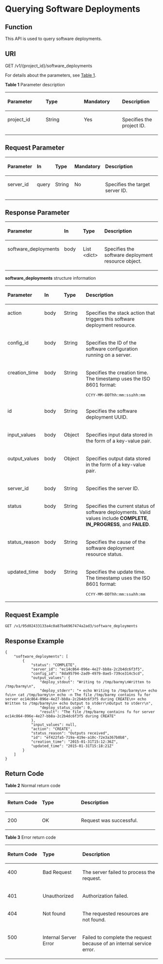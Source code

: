 # Querying Software Deployments<a name="EN-US_TOPIC_0085277559"></a>

## Function<a name="en-us_topic_0085081136_section5314816"></a>

This API is used to query software deployments.

## URI<a name="en-us_topic_0085081136_section47833347"></a>

GET /v1/\{project\_id\}/software\_deployments

For details about the parameters, see  [Table 1](#table1759528275).

**Table  1**  Parameter description

<a name="table1759528275"></a>
<table><thead align="left"><tr id="row26011272716"><th class="cellrowborder" valign="top" width="25%" id="mcps1.2.5.1.1"><p id="p17762534144716"><a name="p17762534144716"></a><a name="p17762534144716"></a><strong id="b2084954819916"><a name="b2084954819916"></a><a name="b2084954819916"></a>Parameter</strong></p>
</th>
<th class="cellrowborder" valign="top" width="25%" id="mcps1.2.5.1.2"><p id="p376433420478"><a name="p376433420478"></a><a name="p376433420478"></a><strong id="b198672491591"><a name="b198672491591"></a><a name="b198672491591"></a>Type</strong></p>
</th>
<th class="cellrowborder" valign="top" width="25%" id="mcps1.2.5.1.3"><p id="p15766123474714"><a name="p15766123474714"></a><a name="p15766123474714"></a><strong id="b4758850391"><a name="b4758850391"></a><a name="b4758850391"></a>Mandatory</strong></p>
</th>
<th class="cellrowborder" valign="top" width="25%" id="mcps1.2.5.1.4"><p id="p147683349474"><a name="p147683349474"></a><a name="p147683349474"></a><strong id="b176874512094"><a name="b176874512094"></a><a name="b176874512094"></a>Description</strong></p>
</th>
</tr>
</thead>
<tbody><tr id="row10601725277"><td class="cellrowborder" valign="top" width="25%" headers="mcps1.2.5.1.1 "><p id="p1765464961019"><a name="p1765464961019"></a><a name="p1765464961019"></a>project_id</p>
</td>
<td class="cellrowborder" valign="top" width="25%" headers="mcps1.2.5.1.2 "><p id="p0655184916104"><a name="p0655184916104"></a><a name="p0655184916104"></a>String</p>
</td>
<td class="cellrowborder" valign="top" width="25%" headers="mcps1.2.5.1.3 "><p id="p865694971017"><a name="p865694971017"></a><a name="p865694971017"></a>Yes</p>
</td>
<td class="cellrowborder" valign="top" width="25%" headers="mcps1.2.5.1.4 "><p id="p13658144921010"><a name="p13658144921010"></a><a name="p13658144921010"></a>Specifies the project ID.</p>
</td>
</tr>
</tbody>
</table>

## Request Parameter<a name="en-us_topic_0085081136_section27846943"></a>

<a name="en-us_topic_0085081136_table2851385316"></a>
<table><thead align="left"><tr id="en-us_topic_0085081136_row711513185311"><th class="cellrowborder" valign="top" width="15%" id="mcps1.1.6.1.1"><p id="p13701251185014"><a name="p13701251185014"></a><a name="p13701251185014"></a><strong id="b529115571499"><a name="b529115571499"></a><a name="b529115571499"></a>Parameter</strong></p>
</th>
<th class="cellrowborder" valign="top" width="12%" id="mcps1.1.6.1.2"><p id="p13704145119507"><a name="p13704145119507"></a><a name="p13704145119507"></a><strong id="b37701758793"><a name="b37701758793"></a><a name="b37701758793"></a>In</strong></p>
</th>
<th class="cellrowborder" valign="top" width="13%" id="mcps1.1.6.1.3"><p id="p3705151185017"><a name="p3705151185017"></a><a name="p3705151185017"></a><strong id="b1489119592092"><a name="b1489119592092"></a><a name="b1489119592092"></a>Type</strong></p>
</th>
<th class="cellrowborder" valign="top" width="14.000000000000002%" id="mcps1.1.6.1.4"><p id="p18709155145010"><a name="p18709155145010"></a><a name="p18709155145010"></a><strong id="b186524013100"><a name="b186524013100"></a><a name="b186524013100"></a>Mandatory</strong></p>
</th>
<th class="cellrowborder" valign="top" width="46%" id="mcps1.1.6.1.5"><p id="p1371214511507"><a name="p1371214511507"></a><a name="p1371214511507"></a><strong id="b0699181181020"><a name="b0699181181020"></a><a name="b0699181181020"></a>Description</strong></p>
</th>
</tr>
</thead>
<tbody><tr id="en-us_topic_0085081136_row416813155310"><td class="cellrowborder" valign="top" width="15%" headers="mcps1.1.6.1.1 "><p id="en-us_topic_0085081136_p8395163391017"><a name="en-us_topic_0085081136_p8395163391017"></a><a name="en-us_topic_0085081136_p8395163391017"></a>server_id</p>
</td>
<td class="cellrowborder" valign="top" width="12%" headers="mcps1.1.6.1.2 "><p id="p149392551015"><a name="p149392551015"></a><a name="p149392551015"></a>query</p>
</td>
<td class="cellrowborder" valign="top" width="13%" headers="mcps1.1.6.1.3 "><p id="en-us_topic_0085081136_p0395103311019"><a name="en-us_topic_0085081136_p0395103311019"></a><a name="en-us_topic_0085081136_p0395103311019"></a>String</p>
</td>
<td class="cellrowborder" valign="top" width="14.000000000000002%" headers="mcps1.1.6.1.4 "><p id="en-us_topic_0085081136_p4395233121016"><a name="en-us_topic_0085081136_p4395233121016"></a><a name="en-us_topic_0085081136_p4395233121016"></a>No</p>
</td>
<td class="cellrowborder" valign="top" width="46%" headers="mcps1.1.6.1.5 "><p id="en-us_topic_0085081136_p63954336109"><a name="en-us_topic_0085081136_p63954336109"></a><a name="en-us_topic_0085081136_p63954336109"></a>Specifies the target server ID.</p>
</td>
</tr>
</tbody>
</table>

## Response Parameter<a name="en-us_topic_0085081136_section49295902"></a>

<a name="table1231113618280"></a>
<table><thead align="left"><tr id="row1831214652811"><th class="cellrowborder" valign="top" width="18.6%" id="mcps1.1.5.1.1"><p id="p13771749115820"><a name="p13771749115820"></a><a name="p13771749115820"></a><strong id="b275811621013"><a name="b275811621013"></a><a name="b275811621013"></a>Parameter</strong></p>
</th>
<th class="cellrowborder" valign="top" width="13.950000000000001%" id="mcps1.1.5.1.2"><p id="p2380104912583"><a name="p2380104912583"></a><a name="p2380104912583"></a><strong id="b126912813104"><a name="b126912813104"></a><a name="b126912813104"></a>In</strong></p>
</th>
<th class="cellrowborder" valign="top" width="15.120000000000001%" id="mcps1.1.5.1.3"><p id="p53831549195817"><a name="p53831549195817"></a><a name="p53831549195817"></a><strong id="b1317818917107"><a name="b1317818917107"></a><a name="b1317818917107"></a>Type</strong></p>
</th>
<th class="cellrowborder" valign="top" width="52.33%" id="mcps1.1.5.1.4"><p id="p4387184911585"><a name="p4387184911585"></a><a name="p4387184911585"></a><strong id="b1624581071020"><a name="b1624581071020"></a><a name="b1624581071020"></a>Description</strong></p>
</th>
</tr>
</thead>
<tbody><tr id="row193121165288"><td class="cellrowborder" valign="top" width="18.6%" headers="mcps1.1.5.1.1 "><p id="p33129618284"><a name="p33129618284"></a><a name="p33129618284"></a>software_deployments</p>
</td>
<td class="cellrowborder" valign="top" width="13.950000000000001%" headers="mcps1.1.5.1.2 "><p id="p1296132961010"><a name="p1296132961010"></a><a name="p1296132961010"></a>body</p>
</td>
<td class="cellrowborder" valign="top" width="15.120000000000001%" headers="mcps1.1.5.1.3 "><p id="p16312769280"><a name="p16312769280"></a><a name="p16312769280"></a>List &lt;dict&gt;</p>
</td>
<td class="cellrowborder" valign="top" width="52.33%" headers="mcps1.1.5.1.4 "><p id="p2031336112814"><a name="p2031336112814"></a><a name="p2031336112814"></a>Specifies the software deployment resource object.</p>
</td>
</tr>
</tbody>
</table>

**software\_deployments**  structure information

<a name="en-us_topic_0085081136_table58541283"></a>
<table><thead align="left"><tr id="en-us_topic_0085081136_row14014710"><th class="cellrowborder" valign="top" width="18.6%" id="mcps1.1.5.1.1"><p id="p16625145215582"><a name="p16625145215582"></a><a name="p16625145215582"></a><strong id="b17184616151014"><a name="b17184616151014"></a><a name="b17184616151014"></a>Parameter</strong></p>
</th>
<th class="cellrowborder" valign="top" width="13.950000000000001%" id="mcps1.1.5.1.2"><p id="p262895265820"><a name="p262895265820"></a><a name="p262895265820"></a><strong id="b2230121711106"><a name="b2230121711106"></a><a name="b2230121711106"></a>In</strong></p>
</th>
<th class="cellrowborder" valign="top" width="15.120000000000001%" id="mcps1.1.5.1.3"><p id="p463015210585"><a name="p463015210585"></a><a name="p463015210585"></a><strong id="b112331818111012"><a name="b112331818111012"></a><a name="b112331818111012"></a>Type</strong></p>
</th>
<th class="cellrowborder" valign="top" width="52.33%" id="mcps1.1.5.1.4"><p id="p1863355219582"><a name="p1863355219582"></a><a name="p1863355219582"></a><strong id="b4174819131013"><a name="b4174819131013"></a><a name="b4174819131013"></a>Description</strong></p>
</th>
</tr>
</thead>
<tbody><tr id="en-us_topic_0085081136_row20801079"><td class="cellrowborder" valign="top" width="18.6%" headers="mcps1.1.5.1.1 "><p id="en-us_topic_0085081136_p15887171181112"><a name="en-us_topic_0085081136_p15887171181112"></a><a name="en-us_topic_0085081136_p15887171181112"></a>action</p>
</td>
<td class="cellrowborder" valign="top" width="13.950000000000001%" headers="mcps1.1.5.1.2 "><p id="p1165152711816"><a name="p1165152711816"></a><a name="p1165152711816"></a>body</p>
</td>
<td class="cellrowborder" valign="top" width="15.120000000000001%" headers="mcps1.1.5.1.3 "><p id="en-us_topic_0085081136_p1887171151115"><a name="en-us_topic_0085081136_p1887171151115"></a><a name="en-us_topic_0085081136_p1887171151115"></a>String</p>
</td>
<td class="cellrowborder" valign="top" width="52.33%" headers="mcps1.1.5.1.4 "><p id="en-us_topic_0085081136_p588731111111"><a name="en-us_topic_0085081136_p588731111111"></a><a name="en-us_topic_0085081136_p588731111111"></a>Specifies the stack action that triggers this software deployment resource.</p>
</td>
</tr>
<tr id="en-us_topic_0085081136_row20715858"><td class="cellrowborder" valign="top" width="18.6%" headers="mcps1.1.5.1.1 "><p id="en-us_topic_0085081136_p19887318118"><a name="en-us_topic_0085081136_p19887318118"></a><a name="en-us_topic_0085081136_p19887318118"></a>config_id</p>
</td>
<td class="cellrowborder" valign="top" width="13.950000000000001%" headers="mcps1.1.5.1.2 "><p id="p10651327386"><a name="p10651327386"></a><a name="p10651327386"></a>body</p>
</td>
<td class="cellrowborder" valign="top" width="15.120000000000001%" headers="mcps1.1.5.1.3 "><p id="en-us_topic_0085081136_p2088871101110"><a name="en-us_topic_0085081136_p2088871101110"></a><a name="en-us_topic_0085081136_p2088871101110"></a>String</p>
</td>
<td class="cellrowborder" valign="top" width="52.33%" headers="mcps1.1.5.1.4 "><p id="en-us_topic_0085081136_p1388821161113"><a name="en-us_topic_0085081136_p1388821161113"></a><a name="en-us_topic_0085081136_p1388821161113"></a>Specifies the ID of the software configuration running on a server.</p>
</td>
</tr>
<tr id="en-us_topic_0085081136_row26021030"><td class="cellrowborder" valign="top" width="18.6%" headers="mcps1.1.5.1.1 "><p id="en-us_topic_0085081136_p1788811141113"><a name="en-us_topic_0085081136_p1788811141113"></a><a name="en-us_topic_0085081136_p1788811141113"></a>creation_time</p>
</td>
<td class="cellrowborder" valign="top" width="13.950000000000001%" headers="mcps1.1.5.1.2 "><p id="p11651527181"><a name="p11651527181"></a><a name="p11651527181"></a>body</p>
</td>
<td class="cellrowborder" valign="top" width="15.120000000000001%" headers="mcps1.1.5.1.3 "><p id="en-us_topic_0085081136_p588851181111"><a name="en-us_topic_0085081136_p588851181111"></a><a name="en-us_topic_0085081136_p588851181111"></a>String</p>
</td>
<td class="cellrowborder" valign="top" width="52.33%" headers="mcps1.1.5.1.4 "><p id="p593065912411"><a name="p593065912411"></a><a name="p593065912411"></a>Specifies the creation time. The timestamp uses the ISO 8601 format:</p>
<pre class="screen" id="screen1698184112517"><a name="screen1698184112517"></a><a name="screen1698184112517"></a>CCYY-MM-DDThh:mm:ss&plusmn;hh:mm</pre>
</td>
</tr>
<tr id="en-us_topic_0085081136_row45386595"><td class="cellrowborder" valign="top" width="18.6%" headers="mcps1.1.5.1.1 "><p id="en-us_topic_0085081136_p788821191114"><a name="en-us_topic_0085081136_p788821191114"></a><a name="en-us_topic_0085081136_p788821191114"></a>id</p>
</td>
<td class="cellrowborder" valign="top" width="13.950000000000001%" headers="mcps1.1.5.1.2 "><p id="p56517271281"><a name="p56517271281"></a><a name="p56517271281"></a>body</p>
</td>
<td class="cellrowborder" valign="top" width="15.120000000000001%" headers="mcps1.1.5.1.3 "><p id="en-us_topic_0085081136_p68883120118"><a name="en-us_topic_0085081136_p68883120118"></a><a name="en-us_topic_0085081136_p68883120118"></a>String</p>
</td>
<td class="cellrowborder" valign="top" width="52.33%" headers="mcps1.1.5.1.4 "><p id="en-us_topic_0085081136_p1688831101115"><a name="en-us_topic_0085081136_p1688831101115"></a><a name="en-us_topic_0085081136_p1688831101115"></a>Specifies the software deployment UUID.</p>
</td>
</tr>
<tr id="en-us_topic_0085081136_row23709572"><td class="cellrowborder" valign="top" width="18.6%" headers="mcps1.1.5.1.1 "><p id="en-us_topic_0085081136_p688817114117"><a name="en-us_topic_0085081136_p688817114117"></a><a name="en-us_topic_0085081136_p688817114117"></a>input_values</p>
</td>
<td class="cellrowborder" valign="top" width="13.950000000000001%" headers="mcps1.1.5.1.2 "><p id="p13654271382"><a name="p13654271382"></a><a name="p13654271382"></a>body</p>
</td>
<td class="cellrowborder" valign="top" width="15.120000000000001%" headers="mcps1.1.5.1.3 "><p id="en-us_topic_0085081136_p19888514112"><a name="en-us_topic_0085081136_p19888514112"></a><a name="en-us_topic_0085081136_p19888514112"></a>Object</p>
</td>
<td class="cellrowborder" valign="top" width="52.33%" headers="mcps1.1.5.1.4 "><p id="en-us_topic_0085081136_p1888161181117"><a name="en-us_topic_0085081136_p1888161181117"></a><a name="en-us_topic_0085081136_p1888161181117"></a>Specifies input data stored in the form of a key-value pair.</p>
</td>
</tr>
<tr id="en-us_topic_0085081136_row1676488279"><td class="cellrowborder" valign="top" width="18.6%" headers="mcps1.1.5.1.1 "><p id="en-us_topic_0085081136_p388881141112"><a name="en-us_topic_0085081136_p388881141112"></a><a name="en-us_topic_0085081136_p388881141112"></a>output_values</p>
</td>
<td class="cellrowborder" valign="top" width="13.950000000000001%" headers="mcps1.1.5.1.2 "><p id="p8651427080"><a name="p8651427080"></a><a name="p8651427080"></a>body</p>
</td>
<td class="cellrowborder" valign="top" width="15.120000000000001%" headers="mcps1.1.5.1.3 "><p id="en-us_topic_0085081136_p688811121111"><a name="en-us_topic_0085081136_p688811121111"></a><a name="en-us_topic_0085081136_p688811121111"></a>Object</p>
</td>
<td class="cellrowborder" valign="top" width="52.33%" headers="mcps1.1.5.1.4 "><p id="en-us_topic_0085081136_p988891101113"><a name="en-us_topic_0085081136_p988891101113"></a><a name="en-us_topic_0085081136_p988891101113"></a>Specifies output data stored in the form of a key-value pair.</p>
</td>
</tr>
<tr id="en-us_topic_0085081136_row876414818717"><td class="cellrowborder" valign="top" width="18.6%" headers="mcps1.1.5.1.1 "><p id="en-us_topic_0085081136_p888817181112"><a name="en-us_topic_0085081136_p888817181112"></a><a name="en-us_topic_0085081136_p888817181112"></a>server_id</p>
</td>
<td class="cellrowborder" valign="top" width="13.950000000000001%" headers="mcps1.1.5.1.2 "><p id="p146542716812"><a name="p146542716812"></a><a name="p146542716812"></a>body</p>
</td>
<td class="cellrowborder" valign="top" width="15.120000000000001%" headers="mcps1.1.5.1.3 "><p id="en-us_topic_0085081136_p14888314118"><a name="en-us_topic_0085081136_p14888314118"></a><a name="en-us_topic_0085081136_p14888314118"></a>String</p>
</td>
<td class="cellrowborder" valign="top" width="52.33%" headers="mcps1.1.5.1.4 "><p id="en-us_topic_0085081136_p198882111120"><a name="en-us_topic_0085081136_p198882111120"></a><a name="en-us_topic_0085081136_p198882111120"></a>Specifies the server ID.</p>
</td>
</tr>
<tr id="en-us_topic_0085081136_row576428579"><td class="cellrowborder" valign="top" width="18.6%" headers="mcps1.1.5.1.1 "><p id="en-us_topic_0085081136_p15888719114"><a name="en-us_topic_0085081136_p15888719114"></a><a name="en-us_topic_0085081136_p15888719114"></a>status</p>
</td>
<td class="cellrowborder" valign="top" width="13.950000000000001%" headers="mcps1.1.5.1.2 "><p id="p46510271782"><a name="p46510271782"></a><a name="p46510271782"></a>body</p>
</td>
<td class="cellrowborder" valign="top" width="15.120000000000001%" headers="mcps1.1.5.1.3 "><p id="en-us_topic_0085081136_p188894115117"><a name="en-us_topic_0085081136_p188894115117"></a><a name="en-us_topic_0085081136_p188894115117"></a>String</p>
</td>
<td class="cellrowborder" valign="top" width="52.33%" headers="mcps1.1.5.1.4 "><p id="en-us_topic_0085081136_p1788921131115"><a name="en-us_topic_0085081136_p1788921131115"></a><a name="en-us_topic_0085081136_p1788921131115"></a>Specifies the current status of software deployments. Valid values include <strong id="b164383353107"><a name="b164383353107"></a><a name="b164383353107"></a>COMPLETE</strong>, <strong id="b543933514106"><a name="b543933514106"></a><a name="b543933514106"></a>IN_PROGRESS</strong>, and <strong id="b15439143591016"><a name="b15439143591016"></a><a name="b15439143591016"></a>FAILED</strong>.</p>
</td>
</tr>
<tr id="en-us_topic_0085081136_row17648812714"><td class="cellrowborder" valign="top" width="18.6%" headers="mcps1.1.5.1.1 "><p id="en-us_topic_0085081136_p1088917121111"><a name="en-us_topic_0085081136_p1088917121111"></a><a name="en-us_topic_0085081136_p1088917121111"></a>status_reason</p>
</td>
<td class="cellrowborder" valign="top" width="13.950000000000001%" headers="mcps1.1.5.1.2 "><p id="p16651327689"><a name="p16651327689"></a><a name="p16651327689"></a>body</p>
</td>
<td class="cellrowborder" valign="top" width="15.120000000000001%" headers="mcps1.1.5.1.3 "><p id="en-us_topic_0085081136_p28891215111"><a name="en-us_topic_0085081136_p28891215111"></a><a name="en-us_topic_0085081136_p28891215111"></a>String</p>
</td>
<td class="cellrowborder" valign="top" width="52.33%" headers="mcps1.1.5.1.4 "><p id="en-us_topic_0085081136_p158891315114"><a name="en-us_topic_0085081136_p158891315114"></a><a name="en-us_topic_0085081136_p158891315114"></a>Specifies the cause of the software deployment resource status.</p>
</td>
</tr>
<tr id="en-us_topic_0085081136_row196812121172"><td class="cellrowborder" valign="top" width="18.6%" headers="mcps1.1.5.1.1 "><p id="en-us_topic_0085081136_p1488951101111"><a name="en-us_topic_0085081136_p1488951101111"></a><a name="en-us_topic_0085081136_p1488951101111"></a>updated_time</p>
</td>
<td class="cellrowborder" valign="top" width="13.950000000000001%" headers="mcps1.1.5.1.2 "><p id="p2658271381"><a name="p2658271381"></a><a name="p2658271381"></a>body</p>
</td>
<td class="cellrowborder" valign="top" width="15.120000000000001%" headers="mcps1.1.5.1.3 "><p id="en-us_topic_0085081136_p138891015111"><a name="en-us_topic_0085081136_p138891015111"></a><a name="en-us_topic_0085081136_p138891015111"></a>String</p>
</td>
<td class="cellrowborder" valign="top" width="52.33%" headers="mcps1.1.5.1.4 "><p id="p746492251"><a name="p746492251"></a><a name="p746492251"></a>Specifies the update time. The timestamp uses the ISO 8601 format:</p>
<pre class="screen" id="screen118313192514"><a name="screen118313192514"></a><a name="screen118313192514"></a>CCYY-MM-DDThh:mm:ss&plusmn;hh:mm</pre>
</td>
</tr>
</tbody>
</table>

## Request Example<a name="en-us_topic_0085081136_section41009935"></a>

```
GET /v1/95d02433133a4c0a87ba6967474a2ad3/software_deployments
```

## Response Example<a name="en-us_topic_0085081136_section33545101"></a>

```
{
    "software_deployments": [
        {
            "status": "COMPLETE",
            "server_id": "ec14c864-096e-4e27-bb8a-2c2b4dc6f3f5",
            "config_id": "8da95794-2ad9-4979-8ae5-739ce314c5cd",
            "output_values": {
                "deploy_stdout": "Writing to /tmp/barmy\nWritten to /tmp/barmy\n",
                "deploy_stderr": "+ echo Writing to /tmp/barmy\n+ echo fu\n+ cat /tmp/barmy\n+ echo -n The file /tmp/barmy contains fu for server ec14c864-096e-4e27-bb8a-2c2b4dc6f3f5 during CREATE\n+ echo Written to /tmp/barmy\n+ echo Output to stderr\nOutput to stderr\n",
                "deploy_status_code": 0,
                "result": "The file /tmp/barmy contains fu for server ec14c864-096e-4e27-bb8a-2c2b4dc6f3f5 during CREATE"
            },
            "input_values": null,
            "action": "CREATE",
            "status_reason": "Outputs received",
            "id": "ef422fa5-719a-419e-a10c-72e3a367b0b8",
            "creation_time": "2015-01-31T15:12:36Z",
            "updated_time": "2015-01-31T15:18:21Z"
        }
    ]
}
```

## Return Code<a name="en-us_topic_0085081136_section33470456"></a>

**Table  2**  Normal return code

<a name="table01411862119"></a>
<table><thead align="left"><tr id="en-us_topic_0084581285_en-us_topic_0057973117_row42419326194057"><th class="cellrowborder" valign="top" width="23%" id="mcps1.2.4.1.1"><p id="en-us_topic_0084581285_en-us_topic_0057973117_p13413377194057"><a name="en-us_topic_0084581285_en-us_topic_0057973117_p13413377194057"></a><a name="en-us_topic_0084581285_en-us_topic_0057973117_p13413377194057"></a><strong id="en-us_topic_0084581285_b14910172512114"><a name="en-us_topic_0084581285_b14910172512114"></a><a name="en-us_topic_0084581285_b14910172512114"></a>Return Code</strong></p>
</th>
<th class="cellrowborder" valign="top" width="26%" id="mcps1.2.4.1.2"><p id="en-us_topic_0084581285_en-us_topic_0057973117_p12741761194057"><a name="en-us_topic_0084581285_en-us_topic_0057973117_p12741761194057"></a><a name="en-us_topic_0084581285_en-us_topic_0057973117_p12741761194057"></a><strong id="en-us_topic_0084581285_en-us_topic_0057973140_b84235270615814_1"><a name="en-us_topic_0084581285_en-us_topic_0057973140_b84235270615814_1"></a><a name="en-us_topic_0084581285_en-us_topic_0057973140_b84235270615814_1"></a>Type</strong></p>
</th>
<th class="cellrowborder" valign="top" width="51%" id="mcps1.2.4.1.3"><p id="en-us_topic_0084581285_en-us_topic_0057973117_p25449701194057"><a name="en-us_topic_0084581285_en-us_topic_0057973117_p25449701194057"></a><a name="en-us_topic_0084581285_en-us_topic_0057973117_p25449701194057"></a><strong id="en-us_topic_0084581285_en-us_topic_0057973140_b842352706193020"><a name="en-us_topic_0084581285_en-us_topic_0057973140_b842352706193020"></a><a name="en-us_topic_0084581285_en-us_topic_0057973140_b842352706193020"></a>Description</strong></p>
</th>
</tr>
</thead>
<tbody><tr id="en-us_topic_0084581285_en-us_topic_0057973117_row48159894194057"><td class="cellrowborder" valign="top" width="23%" headers="mcps1.2.4.1.1 "><p id="en-us_topic_0084581285_en-us_topic_0057973117_p8637307194057"><a name="en-us_topic_0084581285_en-us_topic_0057973117_p8637307194057"></a><a name="en-us_topic_0084581285_en-us_topic_0057973117_p8637307194057"></a>200</p>
</td>
<td class="cellrowborder" valign="top" width="26%" headers="mcps1.2.4.1.2 "><p id="en-us_topic_0084581285_en-us_topic_0057973117_p28533244194057"><a name="en-us_topic_0084581285_en-us_topic_0057973117_p28533244194057"></a><a name="en-us_topic_0084581285_en-us_topic_0057973117_p28533244194057"></a>OK</p>
</td>
<td class="cellrowborder" valign="top" width="51%" headers="mcps1.2.4.1.3 "><p id="en-us_topic_0084581285_en-us_topic_0057973117_p29491459194057"><a name="en-us_topic_0084581285_en-us_topic_0057973117_p29491459194057"></a><a name="en-us_topic_0084581285_en-us_topic_0057973117_p29491459194057"></a>Request was successful.</p>
</td>
</tr>
</tbody>
</table>

**Table  3**  Error return code

<a name="table3304326164315"></a>
<table><thead align="left"><tr id="en-us_topic_0084581290_row16955110342"><th class="cellrowborder" valign="top" width="23%" id="mcps1.2.4.1.1"><p id="en-us_topic_0084581290_p129561510144"><a name="en-us_topic_0084581290_p129561510144"></a><a name="en-us_topic_0084581290_p129561510144"></a><strong id="en-us_topic_0084581290_b1552942884813"><a name="en-us_topic_0084581290_b1552942884813"></a><a name="en-us_topic_0084581290_b1552942884813"></a>Return Code</strong></p>
</th>
<th class="cellrowborder" valign="top" width="26%" id="mcps1.2.4.1.2"><p id="en-us_topic_0084581290_p4959810444"><a name="en-us_topic_0084581290_p4959810444"></a><a name="en-us_topic_0084581290_p4959810444"></a><strong id="en-us_topic_0084581290_b956007905"><a name="en-us_topic_0084581290_b956007905"></a><a name="en-us_topic_0084581290_b956007905"></a>Type</strong></p>
</th>
<th class="cellrowborder" valign="top" width="51%" id="mcps1.2.4.1.3"><p id="en-us_topic_0084581290_p9959161020418"><a name="en-us_topic_0084581290_p9959161020418"></a><a name="en-us_topic_0084581290_p9959161020418"></a><strong id="en-us_topic_0084581290_b359171417"><a name="en-us_topic_0084581290_b359171417"></a><a name="en-us_topic_0084581290_b359171417"></a>Description</strong></p>
</th>
</tr>
</thead>
<tbody><tr id="en-us_topic_0084581290_row179609103411"><td class="cellrowborder" valign="top" width="23%" headers="mcps1.2.4.1.1 "><p id="en-us_topic_0084581290_p896118101840"><a name="en-us_topic_0084581290_p896118101840"></a><a name="en-us_topic_0084581290_p896118101840"></a>400</p>
</td>
<td class="cellrowborder" valign="top" width="26%" headers="mcps1.2.4.1.2 "><p id="en-us_topic_0084581290_p1296211015416"><a name="en-us_topic_0084581290_p1296211015416"></a><a name="en-us_topic_0084581290_p1296211015416"></a>Bad Request</p>
</td>
<td class="cellrowborder" valign="top" width="51%" headers="mcps1.2.4.1.3 "><p id="en-us_topic_0084581290_p9963110146"><a name="en-us_topic_0084581290_p9963110146"></a><a name="en-us_topic_0084581290_p9963110146"></a>The server failed to process the request.</p>
</td>
</tr>
<tr id="en-us_topic_0084581290_row181330274199"><td class="cellrowborder" valign="top" width="23%" headers="mcps1.2.4.1.1 "><p id="en-us_topic_0084581290_p18134027201912"><a name="en-us_topic_0084581290_p18134027201912"></a><a name="en-us_topic_0084581290_p18134027201912"></a>401</p>
</td>
<td class="cellrowborder" valign="top" width="26%" headers="mcps1.2.4.1.2 "><p id="en-us_topic_0084581290_p1713419274191"><a name="en-us_topic_0084581290_p1713419274191"></a><a name="en-us_topic_0084581290_p1713419274191"></a>Unauthorized</p>
</td>
<td class="cellrowborder" valign="top" width="51%" headers="mcps1.2.4.1.3 "><p id="en-us_topic_0084581290_p11134162718196"><a name="en-us_topic_0084581290_p11134162718196"></a><a name="en-us_topic_0084581290_p11134162718196"></a>Authorization failed.</p>
</td>
</tr>
<tr id="en-us_topic_0084581290_row16531631121913"><td class="cellrowborder" valign="top" width="23%" headers="mcps1.2.4.1.1 "><p id="en-us_topic_0084581290_en-us_topic_0057973122_p5338333194217"><a name="en-us_topic_0084581290_en-us_topic_0057973122_p5338333194217"></a><a name="en-us_topic_0084581290_en-us_topic_0057973122_p5338333194217"></a>404</p>
</td>
<td class="cellrowborder" valign="top" width="26%" headers="mcps1.2.4.1.2 "><p id="en-us_topic_0084581290_p125520290312"><a name="en-us_topic_0084581290_p125520290312"></a><a name="en-us_topic_0084581290_p125520290312"></a>Not found</p>
</td>
<td class="cellrowborder" valign="top" width="51%" headers="mcps1.2.4.1.3 "><p id="en-us_topic_0084581290_en-us_topic_0057973122_p29751790194217"><a name="en-us_topic_0084581290_en-us_topic_0057973122_p29751790194217"></a><a name="en-us_topic_0084581290_en-us_topic_0057973122_p29751790194217"></a>The requested resources are not found.</p>
</td>
</tr>
<tr id="en-us_topic_0084581290_row196097477276"><td class="cellrowborder" valign="top" width="23%" headers="mcps1.2.4.1.1 "><p id="en-us_topic_0084581290_p19789174972712"><a name="en-us_topic_0084581290_p19789174972712"></a><a name="en-us_topic_0084581290_p19789174972712"></a>500</p>
</td>
<td class="cellrowborder" valign="top" width="26%" headers="mcps1.2.4.1.2 "><p id="en-us_topic_0084581290_p779364918272"><a name="en-us_topic_0084581290_p779364918272"></a><a name="en-us_topic_0084581290_p779364918272"></a>Internal Server Error</p>
</td>
<td class="cellrowborder" valign="top" width="51%" headers="mcps1.2.4.1.3 "><p id="en-us_topic_0084581290_p196546319198"><a name="en-us_topic_0084581290_p196546319198"></a><a name="en-us_topic_0084581290_p196546319198"></a>Failed to complete the request because of an internal service error.</p>
</td>
</tr>
</tbody>
</table>

